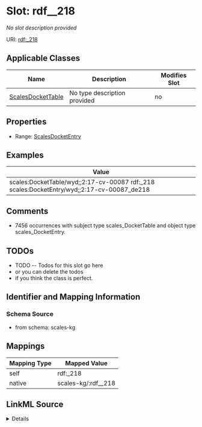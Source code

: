 

# Slot: rdf__218


_No slot description provided_





URI: [rdf:_218](http://www.w3.org/1999/02/22-rdf-syntax-ns#_218)



<!-- no inheritance hierarchy -->





## Applicable Classes

| Name | Description | Modifies Slot |
| --- | --- | --- |
| [ScalesDocketTable](../classes/ScalesDocketTable.md) | No type description provided |  no  |







## Properties

* Range: [ScalesDocketEntry](../classes/ScalesDocketEntry.md)






## Examples

| Value |
| --- |
| scales:DocketTable/wyd;;2:17-cv-00087 rdf:_218 scales:DocketEntry/wyd;;2:17-cv-00087_de218 |

## Comments

* 7456 occurrences with subject type scales_DocketTable and object type scales_DocketEntry.

## TODOs

* TODO -- Todos for this slot go here
* or you can delete the todos
* if you think the class is perfect.

## Identifier and Mapping Information







### Schema Source


* from schema: scales-kg




## Mappings

| Mapping Type | Mapped Value |
| ---  | ---  |
| self | rdf:_218 |
| native | scales-kg/:rdf__218 |




## LinkML Source

<details>
```yaml
name: rdf__218
description: No slot description provided
todos:
- TODO -- Todos for this slot go here
- or you can delete the todos
- if you think the class is perfect.
comments:
- 7456 occurrences with subject type scales_DocketTable and object type scales_DocketEntry.
examples:
- value: scales:DocketTable/wyd;;2:17-cv-00087 rdf:_218 scales:DocketEntry/wyd;;2:17-cv-00087_de218
from_schema: scales-kg
rank: 1000
slot_uri: rdf:_218
alias: rdf__218
domain_of:
- scales_DocketTable
range: scales_DocketEntry

```
</details>